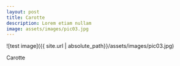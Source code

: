 ```yaml
---
layout: post
title: Carotte
description: Lorem etiam nullam
image: assets/images/pic03.jpg
---
```


![test image]({{ site.url | absolute_path}}/assets/images/pic03.jpg)

Carotte